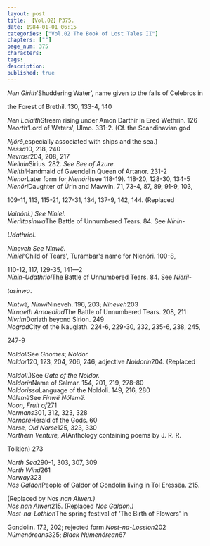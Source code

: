 ```yaml
---
layout: post
title: 【Vol.02】P375.
date: 1984-01-01 06:15
categories: ["Vol.02 The Book of Lost Tales II"]
chapters: [""]
page_num: 375
characters: 
tags: 
description: 
published: true
---
```


<p style="text-indent: 0;">
<I>Nen Girith</I>‘Shuddering Water’, name given to the falls of Celebros in
</p>

the Forest of Brethil. 130, 133-4, 140

<I>Nen Lalaith</I>Stream rising under Amon Darthir in Ered Wethrin. 126<BR><I>Neorth</I>‘Lord of Waters', Ulmo. 331-2. (Cf. the Scandinavian god

<I>Njörð</I>,especially associated with ships and the sea.)<BR><I>Nessa</I>10, 218, 240<BR><I>Nevrast</I>204, 208, 217<BR><I>Nielluin</I>Sirius. 282. <I>See Bee of Azure.<BR>Nielthi</I>Handmaid of Gwendelin Queen of Artanor. 231-2<BR><I>Nienor</I>Later form for <I>Nienóri</I>(see 118-19). 118-20, 128-30, 134-5<BR><I>Nienóri</I>Daughter of Úrin and Mavwin. 71, 73-4, 87, 89, 91-9, 103,

109-11, 113, 115-21, 127-31, 134, 137-9, 142, 144. (Replaced

<I>Vainóni.) See Níniel.<BR>Nieriltasinwa</I>The  Battle  of  Unnumbered  Tears.   84. See <I>Nínin-</I>

<I>Udathriol</I>.

<I>Nineveh     See Ninwë.<BR>Níniel</I>‘Child   of   Tears',   Turambar's   name   for   Nienóri.  100-8,

110-12, 117, 129-35, 141—2<BR><I>Nínin-Udathriol</I>The Battle of Unnumbered Tears. 84. See <I>Nieril-</I>

<I>tasinwa</I>.

<I>Nintwë, Ninwi</I>Nineveh. 196, 203; <I>Nineveh</I>203<BR><I>Nirnaeth Arnoediad</I>The Battle of Unnumbered Tears. 208, 211<BR><I>Nivrim</I>Doriath beyond Sirion. 249<BR><I>Nogrod</I>City of the Nauglath. 224-6, 229-30, 232, 235-6, 238, 245,

247-9

<I>Noldoli</I>See <I>Gnomes</I>; <I>Noldor.<BR>Noldor</I>120, 123, 204, 206, 246; adjective <I>Noldorin</I>204. (Replaced

<I>Noldoli</I>.)See <I>Gate of the Noldor.<BR>Noldorin</I>Name of Salmar. 154, 201, 219, 278-80<BR><I>Noldorissa</I>Language of the Noldoli. 149, 216, 280<BR><I>Nólemë</I>See <I>Finwë Nólemë.<BR>Noon, Fruit of</I>271<BR><I>Normans</I>301, 312, 323, 328<BR><I>Nornorë</I>Herald of the Gods. 60<BR><I>Norse, Old Norse</I>125, 323, 330<BR><I>Northern   Venture,   A</I>(Anthology   containing   poems   by   J.   R.   R.

Tolkien) 273

<I>North Sea</I>290-1, 303, 307, 309<BR><I>North Wind</I>261<BR><I>Norway</I>323<BR><I>Nos Galdon</I>People of Galdor of Gondolin living in Tol Eressëa. 215.

(Replaced by Nos <I>nan Alwen.)<BR>Nos nan Alwen</I>215. (Replaced <I>Nos Galdon.)<BR>Nost-na-Lothion</I>The spring festival  of ‘The  Birth  of  Flowers'  in

Gondolin. 172, 202; rejected form <I>Nost-na-Lossion</I>202<BR><I>Númenóreans</I>325; <I>Black Númenórean</I>67

